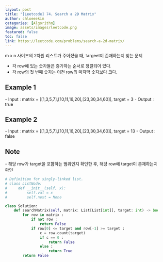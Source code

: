 ```yaml
---
layout: post
title: "[Leetcode] 74. Search a 2D Matrix"
author: chloeeekim
categories: [Algorithm]
image: assets/images/leetcode.png
featured: false
toc: false
link: https://leetcode.com/problems/search-a-2d-matrix/
---
```


m x n 사이즈의 2차원 리스트가 주어졌을 때, targeet이 존재하는지 찾는 문제
- 각 row에 있는 숫자들은 증가하는 순서로 정렬되어 있다.
- 각 row의 첫 번째 숫자는 이전 row의 마지막 숫자보다 크다.

<h2>Example 1</h2>
- Input : matrix = [[1,3,5,7],[10,11,16,20],[23,30,34,60]], target = 3
- Output : true

<h2>Example 2</h2>
- Input : matrix = [[1,3,5,7],[10,11,16,20],[23,30,34,60]], target = 13
- Output : false

<h2>Note</h2>
- 해당 row가 target을 포함하는 범위인지 확인한 후, 해당 row에 target이 존재하는지 확인

```python
# Definition for singly-linked list.
# class ListNode:
#     def __init__(self, x):
#         self.val = x
#         self.next = None

class Solution:
    def searchMatrix(self, matrix: List[List[int]], target: int) -> bool:
        for row in matrix :
            if not row :
                return False
            if row[0] <= target and row[-1] >= target :
                c = row.count(target)
                if c == 0 :
                    return False
                else :
                    return True
        return False
```
